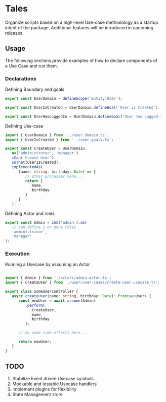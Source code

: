 # Tales

Organize scripts based on a high-level Use-case methodology as a startup intent of the package. Additional features will be introduced in upcoming releases.

## Usage

The following sections provide examples of how to declare components of a Use Case and run them.

### Declarations

Defining Boundary and goals

```ts
export const UserDomain = defineScope('Entity:User');

export const UserIsCreated = UserDomain.defineGoal('User is Created');

export const UserHasLoggedIn = UserDomain.defineGoal('User has Logged-in');
```

Defining Use-case

```ts
import { UserDomain } from '../user.domain.ts';
import { UserIsCreated } from '../user.goals.ts';

export const CreateUser = UserDomain.
   as('administrator', 'manager').
   iCan('Create User').
   soThat(UserIsCreated).
   implementedAs(
      (name: string, birthday: Date) => {
         // other processes here...
         return {
            name,
            birthday
         }
      }
   );


```

Defining Actor and roles

```ts
export const Admin = iAm('admin').as(
   // can define 2 or more roles
   'administrator',
   'manager'
);
```

### Execution

Running a Usecase by assuming an Actor

```ts

import { Admin } from './actors/admin.actor.ts';
import { CreateUser } from './user/user-cases/create-user.usecase.ts';

export class SomeUserController {
   async createUser(name: string, birthday: Date): Promise<User> {
      const newUser = await assume(Admin)
         .perform(
            CreateUser,
            name,
            birthday
         );

      // do some side effects here...

      return newUser;
   }
}
```


## TODO

1. Stabilize Event driven Usecase symbols.
2. Mockable and testable Usecase handlers
3. Implement plugins for flexibility
4. State Management store

